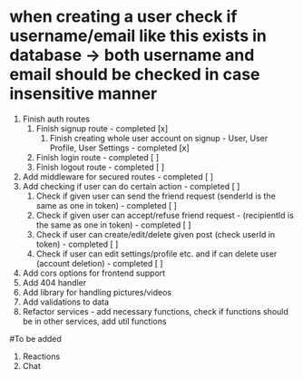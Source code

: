 # when creating a user check if username/email like this exists in database -> both username and email should be checked in case insensitive manner

1. Finish auth routes
   1. Finish signup route - completed [x]
      1. Finish creating whole user account on signup - User, User Profile, User Settings - completed [x]
   2. Finish login route - completed [ ]
   3. Finish logout route - completed [ ]
2. Add middleware for secured routes - completed [ ]
3. Add checking if user can do certain action - completed [ ]
   1. Check if given user can send the friend request (senderId is the same as one in token) - completed [ ]
   2. Check if given user can accept/refuse friend request - (recipientId is the same as one in token) - completed [ ]
   3. Check if user can create/edit/delete given post (check userId in token) - completed [ ]
   4. Check if user can edit settings/profile etc. and if can delete user (account deletion) - completed [ ]
4. Add cors options for frontend support
5. Add 404 handler
6. Add library for handling pictures/videos
7. Add validations to data
8. Refactor services - add necessary functions, check if functions should be in other services, add util functions

#To be added

1. Reactions
2. Chat
